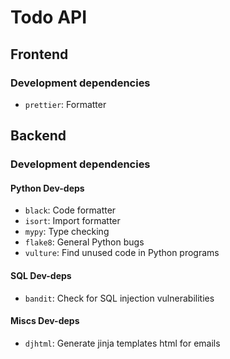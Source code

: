 # Todo API

## Frontend

### Development dependencies

- `prettier`: Formatter

## Backend

### Development dependencies

#### Python Dev-deps

- `black`: Code formatter
- `isort`: Import formatter
- `mypy`: Type checking
- `flake8`: General Python bugs
- `vulture`: Find unused code in Python programs

#### SQL Dev-deps

- `bandit`: Check for SQL injection vulnerabilities

#### Miscs Dev-deps

- `djhtml`: Generate jinja templates html for emails
